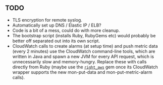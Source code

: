 TODO
----

* TLS encryption for remote syslog.
* Automatically set up DNS / Elastic IP / ELB?
* Code is a bit of a mess, could do with more cleanup.
* The bootstrap script (installs Ruby, RubyGems etc) would probably be better
  off separated out into its own script.
* CloudWatch calls to create alarms (at setup time) and push metric data (every
  2 minutes) use the CloudWatch command-line tools, which are written in Java
  and spawn a new JVM for every API request, which is unnecessarily slow and
  memory-hungry.  Replace these with calls directly from Ruby (maybe use the
  [`right_aws`](http://rubygems.org/gems/right_aws) gem once its CloudWatch
  wrapper supports the new mon-put-data and mon-put-metric-alarm calls).
